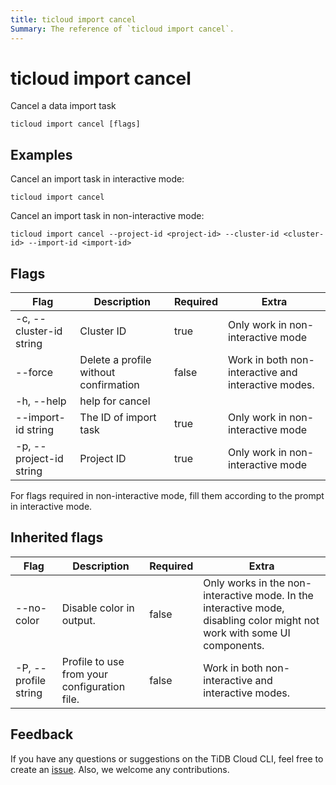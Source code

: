 ```yaml
---
title: ticloud import cancel
Summary: The reference of `ticloud import cancel`.
---
```


# ticloud import cancel

Cancel a data import task

```shell
ticloud import cancel [flags]
```

## Examples

Cancel an import task in interactive mode:

```shell
ticloud import cancel
```

Cancel an import task in non-interactive mode:

```shell
ticloud import cancel --project-id <project-id> --cluster-id <cluster-id> --import-id <import-id>
```

## Flags

| Flag                    | Description                           | Required | Extra                                               |
|-------------------------|---------------------------------------|----------|-----------------------------------------------------|
| -c, --cluster-id string | Cluster ID                            | true     | Only work in non-interactive mode                   |
| --force                 | Delete a profile without confirmation | false    | Work in both non-interactive and interactive modes. |
| -h, --help              | help for cancel                       |          |                                                     |
| --import-id string      | The ID of import task                 | true     | Only work in non-interactive mode                   |
| -p, --project-id string | Project ID                            | true     | Only work in non-interactive mode                   |

<Note> For flags required in non-interactive mode, fill them according to the prompt in interactive mode. </Note>

## Inherited flags

| Flag                 | Description                                  | Required | Extra                                                                                                                    |
|----------------------|----------------------------------------------|----------|--------------------------------------------------------------------------------------------------------------------------|
| --no-color           | Disable color in output.                     | false    | Only works in the non-interactive mode. In the interactive mode, disabling color might not work with some UI components. |
| -P, --profile string | Profile to use from your configuration file. | false    | Work in both non-interactive and interactive modes.                                                                      |

## Feedback

If you have any questions or suggestions on the TiDB Cloud CLI, feel free to create an [issue](https://github.com/tidbcloud/tidbcloud-cli/issues/new/choose). Also, we welcome any contributions.
